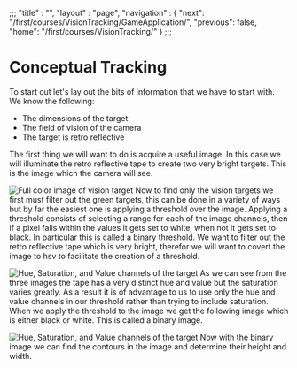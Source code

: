 ;;;
 "title" : "",
 "layout" : "page",
 "navigation" : {
   "next": "/first/courses/VisionTracking/GameApplication/",
   "previous": false,
   "home": "/first/courses/VisionTracking/"
 }
;;;

Conceptual Tracking
===
To start out let's lay out the bits of information that we have to start with. We know the following:
 - The dimensions of the target
 - The field of vision of the camera
 - The target is retro reflective

The first thing we will want to do is acquire a useful image. In this case we will illuminate the retro reflective tape to create two very bright targets. This is the image which the camera will see.

![Full color image of vision target](/first/images/courses/VisionTracking/target.png)
Now to find only the vision targets we first must filter out the green targets, this can be done in a variety of ways but by far the easiest one is applying a threshold over the image. Applying a threshold consists of selecting a range for each of the image channels, then if a pixel falls within the values it gets set to white, when not it gets set to black. In particular this is called a binary threshold. We want to filter out the retro reflective tape which is very bright, therefor we will want to covert the image to hsv to facilitate the creation of a threshold.

![Hue, Saturation, and Value channels of the target](/first/images/courses/VisionTracking/targetHSV.png)
As we can see from the three images the tape has a very distinct hue and value but the saturation varies greatly. As a result it is of advantage to us to use only the hue and value channels in our threshold rather than trying to include saturation. When we apply the threshold to the image we get the following image which is either black or white. This is called a binary image.

![Hue, Saturation, and Value channels of the target](/first/images/courses/VisionTracking/targetBinary.png)
Now with the binary image we can find the contours in the image and determine their height and width.
